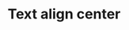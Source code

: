 ---
title: Text align center
tags: ["text", "align", "center", "middle", "central", "balance", "justify"]
icon: text-align-center
svg: '<svg xmlns="http://www.w3.org/2000/svg" width="24" height="24" fill="none" viewBox="0 0 24 24" stroke-width="1.5" stroke-linecap="round" stroke-linejoin="round" stroke="currentColor"><path d="M4.5 6h15M7 10h10M4.5 14h15M7 18h10"/></svg>'
---